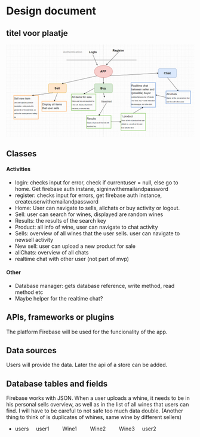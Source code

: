 # Design document

## titel voor plaatje

![alt tag](https://github.com/koenzijlstra/Programmeerproject/blob/master/docs/Knipsel.PNG)
 
## Classes
#### Activities 
* login: checks input for error, check if currentuser = null, else go to home. Get firebase auth instane, signinwithemailandpassword
* register: checks input for errors, get firebase auth instance, createuserwithemailandpassword
* Home: User can navigate to sells, allchats or buy activity or logout.
* Sell: user can search for wines, displayed are random wines
* Results: the results of the search key
* Product: all info of wine, user can navigate to chat activity
* Sells: overview of all wines that the user sells. user can navigate to newsell activity
* New sell: user can upload a new product for sale
* allChats: overview of all chats
* realtime chat with other user (not part of mvp)

#### Other
* Database manager: gets database reference, write method, read method etc
* Maybe helper for the realtime chat? 

## APIs, frameworks or plugins
The platform Firebase will be used for the funcionality of the app.

## Data sources
Users will provide the data. Later the api of a store can be added.

## Database tables and fields
Firebase works with JSON. When a user uploads a whine, it needs to be in his personal sells overview, as well as in the list of all wines that users can find. I will have to be careful to not safe too much data double. (Another thing to think of is duplicates of whines, same wine by different sellers)

* users
&nbsp;&nbsp;&nbsp;&nbsp;user1
&nbsp;&nbsp;&nbsp;&nbsp;&nbsp;&nbsp;&nbsp;&nbsp;Wine1
&nbsp;&nbsp;&nbsp;&nbsp;&nbsp;&nbsp;&nbsp;&nbsp;Wine2
&nbsp;&nbsp;&nbsp;&nbsp;&nbsp;&nbsp;&nbsp;&nbsp;Wine3
&nbsp;&nbsp;&nbsp;&nbsp;user2


